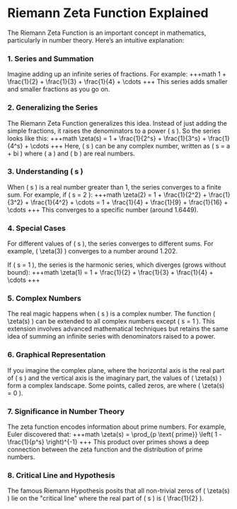 # Riemann Zeta Function Explained

The Riemann Zeta Function is an important concept in mathematics, particularly in number theory. Here’s an intuitive explanation:

### 1. Series and Summation

Imagine adding up an infinite series of fractions. For example:
+++math
1 + \frac{1}{2} + \frac{1}{3} + \frac{1}{4} + \cdots
+++
This series adds smaller and smaller fractions as you go on.

### 2. Generalizing the Series

The Riemann Zeta Function generalizes this idea. Instead of just adding the simple fractions, it raises the denominators to a power \( s \). So the series looks like this:
+++math
\zeta(s) = 1 + \frac{1}{2^s} + \frac{1}{3^s} + \frac{1}{4^s} + \cdots
+++
Here, \( s \) can be any complex number, written as \( s = a + bi \) where \( a \) and \( b \) are real numbers.

### 3. Understanding \( s \)

When \( s \) is a real number greater than 1, the series converges to a finite sum. For example, if \( s = 2 \):
+++math
\zeta(2) = 1 + \frac{1}{2^2} + \frac{1}{3^2} + \frac{1}{4^2} + \cdots = 1 + \frac{1}{4} + \frac{1}{9} + \frac{1}{16} + \cdots
+++
This converges to a specific number (around 1.6449).

### 4. Special Cases

For different values of \( s \), the series converges to different sums. For example, \( \zeta(3) \) converges to a number around 1.202.

If \( s = 1 \), the series is the harmonic series, which diverges (grows without bound):
+++math
\zeta(1) = 1 + \frac{1}{2} + \frac{1}{3} + \frac{1}{4} + \cdots
+++

### 5. Complex Numbers

The real magic happens when \( s \) is a complex number. The function \( \zeta(s) \) can be extended to all complex numbers except \( s = 1 \). This extension involves advanced mathematical techniques but retains the same idea of summing an infinite series with denominators raised to a power.

### 6. Graphical Representation

If you imagine the complex plane, where the horizontal axis is the real part of \( s \) and the vertical axis is the imaginary part, the values of \( \zeta(s) \) form a complex landscape. Some points, called zeros, are where \( \zeta(s) = 0 \).

### 7. Significance in Number Theory

The zeta function encodes information about prime numbers. For example, Euler discovered that:
+++math
\zeta(s) = \prod_{p \text{ prime}} \left( 1 - \frac{1}{p^s} \right)^{-1}
+++
This product over primes shows a deep connection between the zeta function and the distribution of prime numbers.

### 8. Critical Line and Hypothesis

The famous Riemann Hypothesis posits that all non-trivial zeros of \( \zeta(s) \) lie on the "critical line" where the real part of \( s \) is \( \frac{1}{2} \).
